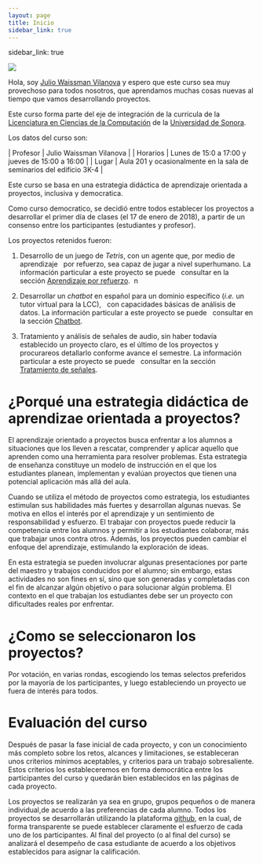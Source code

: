 ```yaml
---
layout: page
title: Inicio
sidebar_link: true
---
```


sidebar_link: true


![](https://raw.githubusercontent.com/Topicos-IA-UNISON/Topicos-IA-UNISON.github.io/master/_screenshots/bienvenida.jpg)

Hola, soy [Julio Waissman Vilanova](http://mat.uson.mx/~juliowaissman/) y espero que este curso sea muy provechoso 
para todos nosotros, que aprendamos muchas cosas nuevas al tiempo que vamos desarrollando proyectos.

Este curso forma parte del eje de integración de la curricula de la [Licenciatura en Ciencias de la Computación](http://cc.mat.uson.mx) 
de la [Universidad de Sonora](http://www.uson.mx).

Los datos del curso son:

| Profesor   | Julio Waissman Vilanova                                              |
| Horarios   | Lunes de 15:0 a 17:00 y jueves de 15:00 a 16:00                      |
| Lugar      | Aula 201 y ocasionalmente en la sala de seminarios del edificio 3K-4 |

Este curso se basa en una estrategia didáctica de aprendizaje orientada a proyectos, inclusiva y democratica.

Como curso democratico, se decidió entre todos establecer los proyectos a desarrollar el primer
día de clases (el 17 de enero de 2018), a partir de un consenso 
entre los participantes (estudiantes y profesor).

Los proyectos retenidos fueron:

1. Desarrollo de un juego de *Tetris*, con un agente que, por medio de aprendizaje
   por refuerzo, sea capaz de jugar a nivel superhumano. La información particular a este proyecto se puede
   consultar en la sección [Aprendizaje por refuerzo](https://topicos-ia-unison.github.io/category/aprendizaje-por-refuerzo.html).
  n  
2. Desarrollar un *chatbot* en español para un dominio específico (*i.e.* un tutor virtual para la LCC),
   con capacidades básicas de análisis de datos. La información particular a este proyecto se puede
   consultar en la sección [Chatbot](https://topicos-ia-unison.github.io/category/chatbot.html).
   
3. Tratamiento y análisis de señales de audio, sin haber todavía establecido un proyecto claro, es el último
   de los proyectos y procurareos detallarlo conforme avance el semestre. La información particular a este proyecto se puede
   consultar en la sección [Tratamiento de señales](https://topicos-ia-unison.github.io/category/audio.html).

# ¿Porqué una estrategia didáctica de aprendizae orientada a proyectos?

El aprendizaje orientado a proyectos busca enfrentar a los alumnos a situaciones que los lleven a rescatar, comprender y aplicar aquello que aprenden como una herramienta para resolver problemas. Esta estrategia de enseñanza constituye un modelo de instrucción en el que los estudiantes planean, implementan y evalúan proyectos que tienen una potencial aplicación más allá del aula. 

Cuando se utiliza el método de proyectos como estrategia, los estudiantes estimulan sus habilidades más fuertes y desarrollan algunas nuevas. Se motiva en ellos el interés por el aprendizaje y un sentimiento de responsabilidad y esfuerzo. El trabajar con proyectos puede reducir la competencia entre los alumnos y permitir a los estudiantes colaborar, más que trabajar unos contra otros. Además, los proyectos pueden cambiar el enfoque del aprendizaje, estimulando la exploración de ideas.

En esta estrategia se pueden involucrar algunas presentaciones por parte del maestro y trabajos conducidos por el alumno; sin embargo, estas actividades no son fines en sí, sino que son generadas y completadas con el fin de alcanzar algún objetivo o para solucionar algún problema. El contexto en el que trabajan los estudiantes debe ser un proyecto con dificultades reales por enfrentar.

# ¿Como se seleccionaron los proyectos?

Por votación, en varias rondas, escogiendo los temas selectos preferidos por la mayoría de los participantes, y luego estableciendo un proyecto ue fuera de interés para todos.

# Evaluación del curso

Después de pasar la fase inicial de cada proyecto, y con un conocimiento más completo sobre los retos, alcances y limitaciones, se estableceran unos criterios mínimos aceptables, y criterios para un trabajo sobresaliente. Estos criterios los estableceremos en forma democrática entre los participantes del curso y quedarán bien establecidos en las páginas de cada proyecto.

Los proyectos se realizarán ya sea en grupo, grupos pequeños o de manera individual,de acuerdo a las preferencias de cada alumno. Todos los proyectos se desarrollarán utilizando la plataforma [github](https://www.github.com), en la cual, de forma transparente se puede establecer claramente el esfuerzo de cada uno de los participantes. Al final del proyecto (o al final del curso) se analizará el desempeño de casa estudiante de acuerdo a los objetivos establecidos para asignar la calificación.

